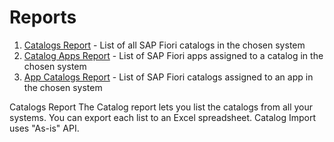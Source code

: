 # Reports
1. [Catalogs Report](cr.md) - List of all SAP Fiori catalogs in the chosen system
1. [Catalog Apps Report](ca.md) - List of SAP Fiori apps assigned to a catalog in the chosen system
2. [App Catalogs Report](ac.md) - List of SAP Fiori catalogs assigned to an app in the chosen system

Catalogs Report
The Catalog report lets you list the catalogs from all your systems. You can export each list to an Excel spreadsheet. Catalog Import uses "As-is" API.